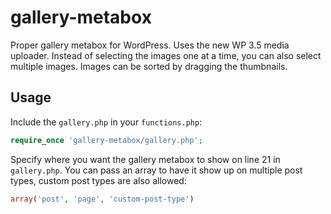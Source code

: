 gallery-metabox
===============

Proper gallery metabox for WordPress. Uses the new WP 3.5 media uploader. Instead of selecting the images one at a time, you can also select multiple images. Images can be sorted by dragging the thumbnails.

Usage
-----

Include the `gallery.php` in your `functions.php`:

```php
require_once 'gallery-metabox/gallery.php';
```

Specify where you want the gallery metabox to show on line 21 in `gallery.php`. You can pass an array to have it show up on multiple post types, custom post types are also allowed:

```php
array('post', 'page', 'custom-post-type')
```
